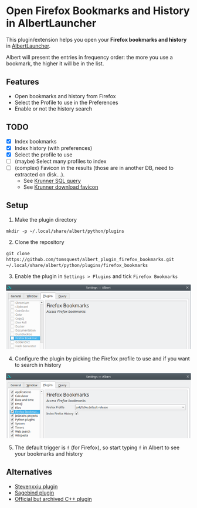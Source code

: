 # Open Firefox Bookmarks and History in AlbertLauncher

This plugin/extension helps you open your **Firefox bookmarks and history** in [AlbertLauncher](https://albertlauncher.github.io/).

Albert will present the entries in frequency order: the more you use a bookmark, the higher it will be in the list.

## Features

- Open bookmarks and history from Firefox
- Select the Profile to use in the Preferences
- Enable or not the history search

## TODO

- [x] Index bookmarks
- [x] Index history (with preferences)
- [x] Select the profile to use
- [ ] (maybe) Select many profiles to index
- [ ] (complex) Favicon in the results (those are in another DB, need to extracted on disk...). 
  - See [Krunner SQL query](https://github.com/KDE/plasma-workspace/blob/96df482d06b8764c4348a98bf0cdc1bae91ab0eb/runners/bookmarks/faviconfromblob.cpp#L48)
  - See [Krunner download favicon](https://github.com/KDE/plasma-workspace/blob/96df482d06b8764c4348a98bf0cdc1bae91ab0eb/runners/bookmarks/faviconfromblob.cpp#L99)

## Setup

1. Make the plugin directory

```
mkdir -p ~/.local/share/albert/python/plugins
```

2. Clone the repository

```
git clone https://github.com/tomsquest/albert_plugin_firefox_bookmarks.git ~/.local/share/albert/python/plugins/firefox_bookmarks
```

3. Enable the plugin in `Settings > Plugins` and tick `Firefox Bookmarks`

![plugin_enable.png](plugin_enable.png)

4. Configure the plugin by picking the Firefox profile to use and if you want to search in history

![plugin_settings.png](plugin_settings.png)

5. The default trigger is `f` (for Firefox), so start typing `f` in Albert to see your bookmarks and history

## Alternatives

- [Stevenxxiu plugin](https://github.com/stevenxxiu/albert_firefox)
- [Sagebind plugin](https://github.com/sagebind/dotfiles/blob/master/home.linux/.local/share/albert/python/plugins/firefoxbookmarks/__init__.py)
- [Official but archived C++ plugin](https://github.com/albertlauncher/plugins/tree/main/.archive/firefoxbookmarks)
